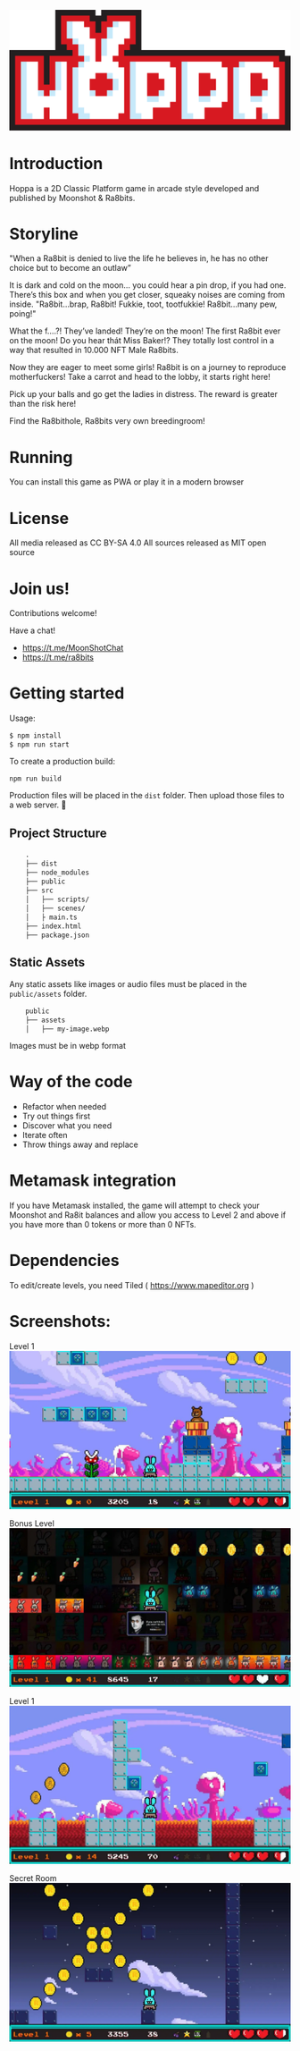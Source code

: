 ![Logo](public/assets/logo.webp)

# Introduction 

Hoppa is a 2D Classic Platform game in arcade style developed and published by Moonshot & Ra8bits. 

# Storyline

"When a Ra8bit is denied to live the life he believes in, he has no other choice but to become an outlaw”

It is dark and cold on the moon… you could hear a pin drop, if you had one. 
There’s this box and when you get closer, squeaky noises are coming from inside. 
"Ra8bit…brap, Ra8bit! Fukkie, toot, tootfukkie! Ra8bit…many pew, poing!"

What the f….?! They’ve landed! They’re on the moon! 
The first Ra8bit ever on the moon! Do you hear thát Miss Baker!?
They totally lost control in a way that resulted in 10.000 NFT Male Ra8bits.

Now they are eager to meet some girls!
Ra8bit is on a journey to reproduce motherfuckers!
Take a carrot and head to the lobby, it starts right here!

Pick up your balls and go get the ladies in distress.
The reward is greater than the risk here!

Find the Ra8bithole, Ra8bits very own breedingroom!

# Running

You can install this game as PWA or play it in a modern browser

# License

All media released as CC BY-SA 4.0
All sources released as MIT open source 

# Join us!

Contributions welcome!

Have a chat!

- https://t.me/MoonShotChat
- https://t.me/ra8bits


# Getting started

Usage:

```
$ npm install
$ npm run start
```

To create a production build:

```
npm run build
```

Production files will be placed in the `dist` folder. Then upload those files to a web server. 🎉


## Project Structure

```
    .
    ├── dist
    ├── node_modules
    ├── public
    ├── src
    │   ├── scripts/
    │   ├── scenes/
    │   ├ main.ts
	├── index.html
    ├── package.json
```

## Static Assets

Any static assets like images or audio files must be placed in the `public/assets` folder.

```
    public
    ├── assets
    │   ├── my-image.webp
```

Images must be in webp format

# Way of the code

- Refactor when needed
- Try out things first
- Discover what you need
- Iterate often
- Throw things away and replace

# Metamask integration

If you have Metamask installed, the game will attempt to check your Moonshot and Ra8it balances and allow you access to Level 2 and above if you have more than 0 tokens or more than 0 NFTs.


# Dependencies

To edit/create levels, you need Tiled ( https://www.mapeditor.org ) 


# Screenshots:

Level 1
![Screenshot 1](public/assets/screenshot.webp)

Bonus Level
![Screenshot 2](public/assets/screenshot2.webp)

Level 1
![Screenshot 3](public/assets/screenshot3.webp)

Secret Room
![Screenshot 4](public/assets/screenshot4.webp)
